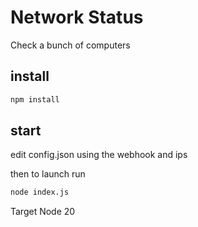 # Network Status

Check a bunch of computers

## install

```sh
npm install
```

## start

edit config.json using the webhook and ips

then to launch run

```sh
node index.js
```

Target Node 20

